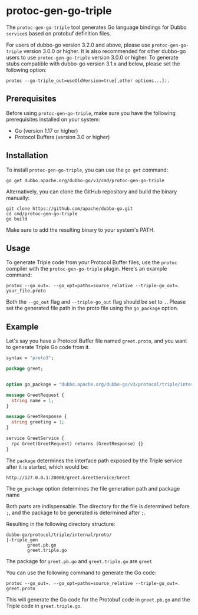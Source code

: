 

# protoc-gen-go-triple

The `protoc-gen-go-triple` tool generates Go language bindings for Dubbo `service`s based on protobuf definition files.

For users of dubbo-go version 3.2.0 and above, please use `protoc-gen-go-triple` version 3.0.0 or higher. It is also recommended for other dubbo-go users to use `protoc-gen-go-triple` version 3.0.0 or higher. To generate stubs compatible with dubbo-go version 3.1.x and below, please set the following option:

```
protoc --go-triple_out=useOldVersion=true[,other options...]:.
```

## Prerequisites

Before using `protoc-gen-go-triple`, make sure you have the following prerequisites installed on your system:

- Go (version 1.17 or higher)
- Protocol Buffers (version 3.0 or higher)

## Installation

To install `protoc-gen-go-triple`, you can use the `go get` command:

```shell
go get dubbo.apache.org/dubbo-go/v3/cmd/protoc-gen-go-triple
```

Alternatively, you can clone the GitHub repository and build the binary manually:

```shell
git clone https://github.com/apache/dubbo-go.git
cd cmd/protoc-gen-go-triple
go build
```

Make sure to add the resulting binary to your system's PATH.

## Usage

To generate Triple code from your Protocol Buffer files, use the `protoc` compiler with the `protoc-gen-go-triple` plugin. Here's an example command:

```shell
protoc --go_out=. --go_opt=paths=source_relative --triple-go_out=. your_file.proto
```

Both the `--go_out` flag and `--triple-go_out` flag should be set to `.`. Please set the generated file path in the proto file using the `go_package` option.

## Example

Let's say you have a Protocol Buffer file named `greet.proto`, and you want to generate Triple Go code from it.

```proto
syntax = "proto3";

package greet;


option go_package = "dubbo.apache.org/dubbo-go/v3/protocol/triple/internal/proto/dubbo3_gen;greet";

message GreetRequest {
  string name = 1;
}

message GreetResponse {
  string greeting = 1;
}

service GreetService {
  rpc Greet(GreetRequest) returns (GreetResponse) {}
}
```

The `package` determines the interface path exposed by the Triple service after it is started, which would be:

```https
http://127.0.0.1:20000/greet.GreetService/Greet
```

The `go_package` option determines the file generation path and package name

Both parts are indispensable. The directory for the file is determined before `;`, and the package to be generated is determined after `;`.

Resulting in the following directory structure:

```
dubbo-go/protocol/triple/internal/proto/
|-triple_gen
		greet.pb.go
		greet.triple.go
```

The package for `greet.pb.go` and `greet.triple.go` are `greet`

You can use the following command to generate the Go code:

```shell
protoc --go_out=. --go_opt=paths=source_relative --triple-go_out=. greet.proto
```

This will generate the Go code for the Protobuf code in `greet.pb.go` and the Triple code in `greet.triple.go`.

